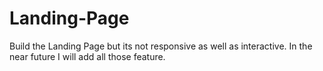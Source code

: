 # Landing-Page

Build the Landing Page but its not responsive as well as interactive. In the near future I will add all those feature.
